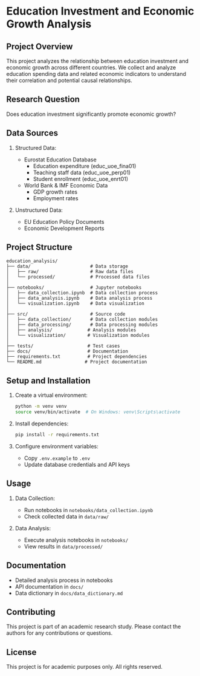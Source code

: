 # Education Investment and Economic Growth Analysis

## Project Overview
This project analyzes the relationship between education investment and economic growth across different countries. We collect and analyze education spending data and related economic indicators to understand their correlation and potential causal relationships.

## Research Question
Does education investment significantly promote economic growth?

## Data Sources
1. Structured Data:
   - Eurostat Education Database
     * Education expenditure (educ_uoe_fina01)
     * Teaching staff data (educ_uoe_perp01)
     * Student enrollment (educ_uoe_enrt01)
   - World Bank & IMF Economic Data
     * GDP growth rates
     * Employment rates

2. Unstructured Data:
   - EU Education Policy Documents
   - Economic Development Reports

## Project Structure
```
education_analysis/
├── data/                      # Data storage
│   ├── raw/                   # Raw data files
│   └── processed/             # Processed data files
│
├── notebooks/                 # Jupyter notebooks
│   ├── data_collection.ipynb  # Data collection process
│   ├── data_analysis.ipynb    # Data analysis process
│   └── visualization.ipynb    # Data visualization
│
├── src/                       # Source code
│   ├── data_collection/       # Data collection modules
│   ├── data_processing/       # Data processing modules
│   ├── analysis/             # Analysis modules
│   └── visualization/        # Visualization modules
│
├── tests/                    # Test cases
├── docs/                     # Documentation
├── requirements.txt          # Project dependencies
└── README.md                # Project documentation
```

## Setup and Installation
1. Create a virtual environment:
   ```bash
   python -m venv venv
   source venv/bin/activate  # On Windows: venv\Scripts\activate
   ```

2. Install dependencies:
   ```bash
   pip install -r requirements.txt
   ```

3. Configure environment variables:
   - Copy `.env.example` to `.env`
   - Update database credentials and API keys

## Usage
1. Data Collection:
   - Run notebooks in `notebooks/data_collection.ipynb`
   - Check collected data in `data/raw/`

2. Data Analysis:
   - Execute analysis notebooks in `notebooks/`
   - View results in `data/processed/`

## Documentation
- Detailed analysis process in notebooks
- API documentation in `docs/`
- Data dictionary in `docs/data_dictionary.md`

## Contributing
This project is part of an academic research study. Please contact the authors for any contributions or questions.

## License
This project is for academic purposes only. All rights reserved.

